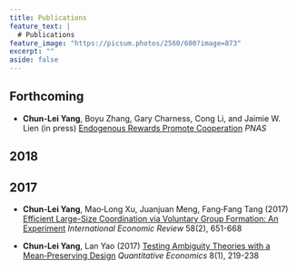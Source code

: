 ```yaml
---
title: Publications
feature_text: |
  # Publications
feature_image: "https://picsum.photos/2560/600?image=873"
excerpt: ""
aside: false
---
```


## Forthcoming

- **Chun-Lei Yang**, Boyu Zhang, Gary Charness, Cong Li, and Jaimie W. Lien (in press) [Endogenous Rewards Promote Cooperation](http://www.pnas.org/content/early/2018/09/14/1808241115) *PNAS*


## 2018


## 2017

- **Chun‐Lei Yang**, Mao‐Long Xu, Juanjuan Meng, Fang‐Fang Tang (2017) [Efficient Large-Size Coordination via Voluntary Group Formation: An Experiment](https://doi.org/10.1111/iere.12230) *International Economic Review* 58(2), 651-668

- **Chun‐Lei Yang**, Lan Yao (2017) [Testing Ambiguity Theories with a Mean‐Preserving Design](https://doi.org/10.3982/QE460 ) *Quantitative Economics* 8(1), 219-238
